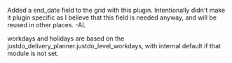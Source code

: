 Added a end_date field to the grid with this plugin. Intentionally didn't 
make it plugin specific as I believe that this field is needed anyway, and will be 
reused in other places. -AL

workdays and holidays are based on  the justdo_delivery_planner.justdo_level_workdays,
with internal default if that module is not set.

 